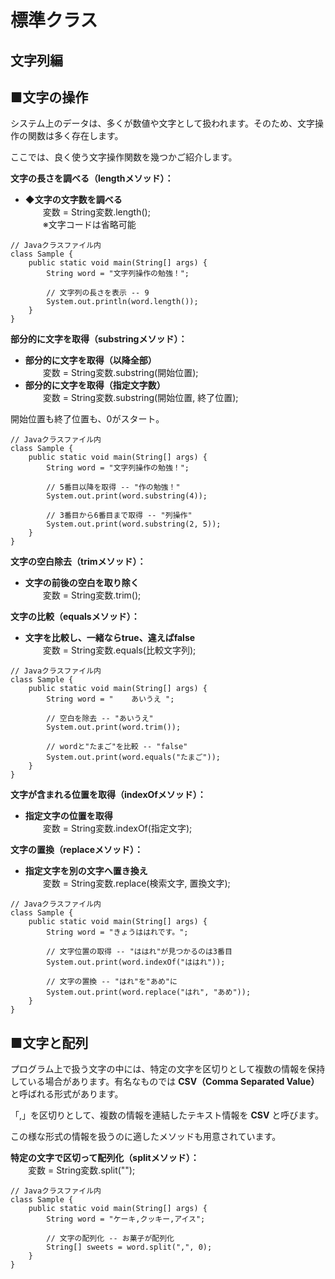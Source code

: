 # 標準クラス
## 文字列編

## ■文字の操作
システム上のデータは、多くが数値や文字として扱われます。そのため、文字操作の関数は多く存在します。

ここでは、良く使う文字操作関数を幾つかご紹介します。

**文字の長さを調べる（lengthメソッド）：**
  * **◆文字の文字数を調べる**  
　　変数 = String変数.length();  
　　※文字コードは省略可能

```
// Javaクラスファイル内
class Sample {
    public static void main(String[] args) {
        String word = "文字列操作の勉強！";

        // 文字列の長さを表示 -- 9
        System.out.println(word.length());
    }
}
```

**部分的に文字を取得（substringメソッド）：**
  * **部分的に文字を取得（以降全部）**  
　　変数 = String変数.substring(開始位置);  
  * **部分的に文字を取得（指定文字数）**  
　　変数 = String変数.substring(開始位置, 終了位置);  

開始位置も終了位置も、0がスタート。

```
// Javaクラスファイル内
class Sample {
    public static void main(String[] args) {
        String word = "文字列操作の勉強！";

        // 5番目以降を取得 -- "作の勉強！"
        System.out.print(word.substring(4));

        // 3番目から6番目まで取得 -- "列操作"
        System.out.print(word.substring(2, 5));
    }
}
```

**文字の空白除去（trimメソッド）：**  
  * **文字の前後の空白を取り除く**  
　　変数 = String変数.trim();

**文字の比較（equalsメソッド）：**  
  * **文字を比較し、一緒ならtrue、違えばfalse**  
　　変数 = String変数.equals(比較文字列);

```
// Javaクラスファイル内
class Sample {
    public static void main(String[] args) {
        String word = "    あいうえ ";

        // 空白を除去 -- "あいうえ"
        System.out.print(word.trim());

        // wordと"たまご"を比較 -- "false"
        System.out.print(word.equals("たまご"));
    }
}
```  

**文字が含まれる位置を取得（indexOfメソッド）：**
  * **指定文字の位置を取得**  
　　変数 = String変数.indexOf(指定文字);

**文字の置換（replaceメソッド）：**
  * **指定文字を別の文字へ置き換え**  
　　変数 = String変数.replace(検索文字, 置換文字);

```
// Javaクラスファイル内
class Sample {
    public static void main(String[] args) {
        String word = "きょうははれです。";

        // 文字位置の取得 -- "ははれ"が見つかるのは3番目
        System.out.print(word.indexOf("ははれ"));

        // 文字の置換 -- "はれ"を"あめ"に
        System.out.print(word.replace("はれ", "あめ"));
    }
}
```
## ■文字と配列
プログラム上で扱う文字の中には、特定の文字を区切りとして複数の情報を保持している場合があります。有名なものでは **CSV（Comma Separated Value）** と呼ばれる形式があります。

「,」を区切りとして、複数の情報を連結したテキスト情報を **CSV** と呼びます。

この様な形式の情報を扱うのに適したメソッドも用意されています。

**特定の文字で区切って配列化（splitメソッド）：**    
　　変数 = String変数.split("");

```
// Javaクラスファイル内
class Sample {
    public static void main(String[] args) {
        String word = "ケーキ,クッキー,アイス";

        // 文字の配列化 -- お菓子が配列化
        String[] sweets = word.split(",", 0);
    }
}

```
